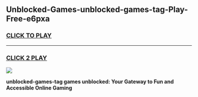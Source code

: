 
## Unblocked-Games-unblocked-games-tag-Play-Free-e6pxa
<h3>
<a href="https://premium76.site?title=unblocked-games-tag&ref=20M">CLICK TO PLAY</a></h3>
<hr>

<h3>
<a href="https://premium76.site?title=unblocked-games-tag&ref=20M">CLICK 2 PLAY</a>
  
</h3>

<a href="https://premium76.site?title=unblocked-games-tag&ref=19M"><img src="https://clearcache.store/games.png"></a>


**unblocked-games-tag games unblocked: Your Gateway to Fun and Accessible Online Gaming**

